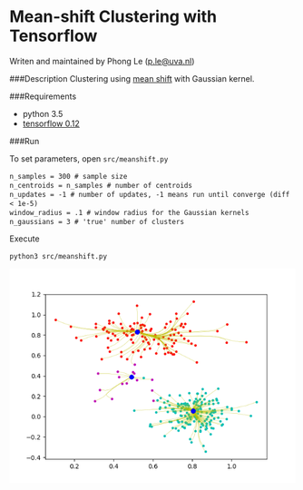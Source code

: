 Mean-shift Clustering with Tensorflow
=====================================

Writen and maintained by Phong Le (p.le@uva.nl)

###Description 
Clustering using [mean shift](http://homepages.inf.ed.ac.uk/rbf/CVonline/LOCAL_COPIES/TUZEL1/MeanShift.pdf) with Gaussian kernel. 

###Requirements 

+ python 3.5
+ [tensorflow 0.12](https://www.tensorflow.org)

###Run

To set parameters, open `src/meanshift.py`

    n_samples = 300 # sample size
    n_centroids = n_samples # number of centroids
    n_updates = -1 # number of updates, -1 means run until converge (diff < 1e-5)
    window_radius = .1 # window radius for the Gaussian kernels
    n_gaussians = 3 # 'true' number of clusters
       
Execute

    python3 src/meanshift.py
    
![example](meanshift_example.png)

